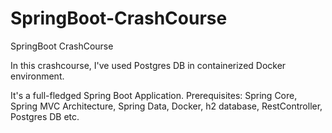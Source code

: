 # SpringBoot-CrashCourse
SpringBoot CrashCourse

In this crashcourse, I've used Postgres DB in containerized Docker environment.

It's a full-fledged Spring Boot Application. Prerequisites: Spring Core, Spring MVC Architecture, Spring Data, Docker, h2 database, RestController, Postgres DB etc.
